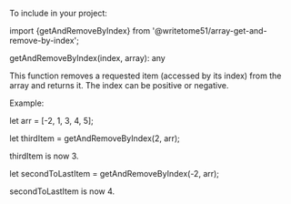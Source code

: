 To include in your project:

import {getAndRemoveByIndex} from '@writetome51/array-get-and-remove-by-index';

getAndRemoveByIndex(index, array): any

This function removes a requested item (accessed by its index) from the array and returns it.
The index can be positive or negative.

Example:

let arr = [-2, 1, 3, 4, 5];

let thirdItem = getAndRemoveByIndex(2, arr);

thirdItem is now 3.


let secondToLastItem = getAndRemoveByIndex(-2, arr);

secondToLastItem is now 4.
